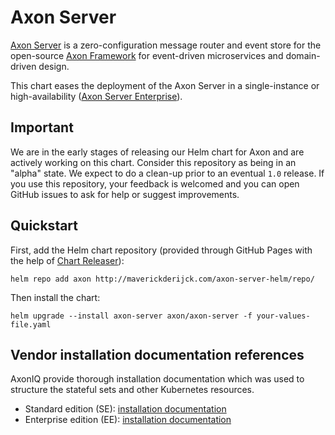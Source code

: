# Axon Server

[Axon Server](https://axoniq.io/product-overview/axon-server) is a zero-configuration message router and event store for the open-source [Axon Framework](https://axoniq.io/product-overview/axon-framework) for event-driven microservices and domain-driven design.

This chart eases the deployment of the Axon Server in a single-instance or high-availability ([Axon Server Enterprise](https://axoniq.io/product-overview/axon-server-enterprise)).

## Important

We are in the early stages of releasing our Helm chart for Axon and are actively working on this chart. Consider this
repository as being in an "alpha" state.
We expect to do a clean-up prior to an eventual `1.0` release. If you use this repository, your feedback is welcomed and
you can open GitHub issues to ask for help or suggest improvements.

## Quickstart

First, add the Helm chart repository (provided through GitHub Pages with the help of [Chart Releaser](https://github.com/helm/chart-releaser)):

```
helm repo add axon http://maverickderijck.com/axon-server-helm/repo/
```

Then install the chart:

```
helm upgrade --install axon-server axon/axon-server -f your-values-file.yaml
```

## Vendor installation documentation references

AxonIQ provide thorough installation documentation which was used to structure the stateful sets and other
Kubernetes resources.

* Standard edition (SE): [installation documentation](https://docs.axoniq.io/reference-guide/axon-server/installation/docker-k8s/axon-server-se#kubernetes)
* Enterprise edition (EE): [installation documentation](https://docs.axoniq.io/reference-guide/axon-server/installation/docker-k8s/axon-server-ee#kubernetes)
